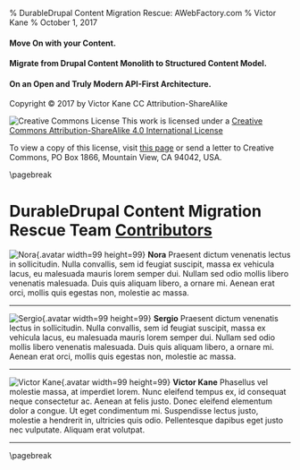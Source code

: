 % DurableDrupal Content Migration Rescue: AWebFactory.com
% Victor Kane
% October 1, 2017

#### Move On with your Content.

#### Migrate from Drupal Content Monolith to Structured Content Model.

#### On an Open and Truly Modern API-First Architecture.

Copyright © 2017 by Victor Kane CC Attribution-ShareAlike

![Creative Commons License](https://i.creativecommons.org/l/by-sa/4.0/88x31.png) This work is licensed under a [Creative Commons Attribution-ShareAlike 4.0 International License](http://creativecommons.org/licenses/by-sa/4.0/)

To view a copy of this license, visit [this page](http://creativecommons.org/licenses/by-sa/4.0/) or send a letter to Creative Commons, PO Box 1866, Mountain View, CA 94042, USA.

\pagebreak

# DurableDrupal Content Migration Rescue Team [Contributors](https://github.com/DurableDrupal/awebfactory-content-migration-rescue/graphs/contributors)

![Nora](http://res.cloudinary.com/awebfactory/image/upload/v1508330565/pub/cmr/avatar-rg.png){.avatar width=99 height=99} **Nora** Praesent dictum venenatis lectus in sollicitudin. Nulla convallis, sem id feugiat suscipit, massa ex vehicula lacus, eu malesuada mauris lorem semper dui. Nullam sed odio mollis libero venenatis malesuada. Duis quis aliquam libero, a ornare mi. Aenean erat orci, mollis quis egestas non, molestie ac massa.

---

![Sergio](http://res.cloudinary.com/awebfactory/image/upload/v1508330565/pub/cmr/avatar-rg.png){.avatar width=99 height=99} **Sergio** Praesent dictum venenatis lectus in sollicitudin. Nulla convallis, sem id feugiat suscipit, massa ex vehicula lacus, eu malesuada mauris lorem semper dui. Nullam sed odio mollis libero venenatis malesuada. Duis quis aliquam libero, a ornare mi. Aenean erat orci, mollis quis egestas non, molestie ac massa.

---

![Victor Kane](http://res.cloudinary.com/awebfactory/image/upload/v1508330573/pub/cmr/avatar-vk.jpg){.avatar width=99 height=99} **Victor Kane** Phasellus vel molestie massa, at imperdiet lorem. Nunc eleifend tempus ex, id consequat neque consectetur ac. Aenean at felis justo. Donec eleifend elementum dolor a congue. Ut eget condimentum mi. Suspendisse lectus justo, molestie a hendrerit in, ultricies quis odio. Pellentesque dapibus eget justo nec vulputate. Aliquam erat volutpat.

---

\pagebreak
